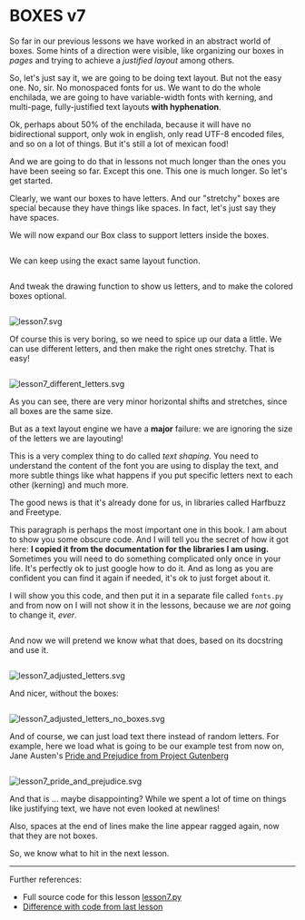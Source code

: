 # BOXES v7

So far in our previous lessons we have worked in an abstract world of boxes.
Some hints of a direction were visible, like organizing our boxes in *pages* and trying to achieve a *justified layout* among others.

So, let's just say it, we are going to be doing text layout. But not the easy one. No, sir. No monospaced fonts for us. We want to do the whole enchilada, we are going to have variable-width fonts with kerning, and multi-page, fully-justified text layouts **with hyphenation**.

Ok, perhaps about 50% of the enchilada, because it will have no bidirectional support, only wok in english, only read UTF-8 encoded files, and so on a lot of things. But it's still a lot of mexican food!

And we are going to do that in lessons not much longer than the ones you have been seeing so far. Except this one. This one is much longer. So let's get started.

Clearly, we want our boxes to have letters. And our "stretchy" boxes are special because they have things like spaces. In fact, let's just say they have spaces.

We will now expand our Box class to support letters inside the boxes.

```python-include:code/lesson7.py:1:23
```

We can keep using the exact same layout function.

```python-include:code/lesson7.py:24:87
```

And tweak the drawing function to show us letters, and to make the colored boxes optional.

```python-include:code/lesson7.py:90:130
```

![lesson7.svg](part1/lesson7.svg)

Of course this is very boring, so we need to spice up our data a little.
We can use different letters, and then make the right ones stretchy. That is easy!

```python-include:code/lesson7.py:133:142
```

![lesson7_different_letters.svg](part1/lesson7_different_letters.svg)

As you can see, there are very minor horizontal shifts and stretches, since all boxes are the same size.

But as a text layout engine we have a **major** failure: we are ignoring the size of the letters we are layouting!

This is a very complex thing to do called *text shaping*. You need to understand the content of the font you are using to display the text, and more subtle things like what happens if you put specific letters next to each other (kerning) and much more.

The good news is that it's already done for us, in libraries called Harfbuzz and Freetype.

This paragraph is perhaps the most important one in this book. I am about to show you some obscure code. And I will tell you the secret of how it got here:
**I copied it from the documentation for the libraries I am using.** Sometimes you will need to do something complicated only once in your life. It's perfectly ok to just google how to do it. And as long as you are confident you can find it again if needed, it's ok to just forget about it.

I will show you this code, and then put it in a separate file called `fonts.py` and from now on I will not show it in the lessons, because we are *not* going to change it, *ever*.


```python-include:code/fonts.py
```

And now we will pretend we know what that does, based on its docstring and use it.

```python-include:code/lesson7.py:145:151
```

![lesson7_adjusted_letters.svg](part1/lesson7_adjusted_letters.svg)

And nicer, without the boxes:

```python-include:code/lesson7.py:154:161
```

![lesson7_adjusted_letters_no_boxes.svg](part1/lesson7_adjusted_letters_no_boxes.svg)

And of course, we can just load text there instead of random letters. For example, here we load what is going to be our example test from now on, 
Jane Austen's [Pride and Prejudice from Project Gutenberg](http://www.gutenberg.org/ebooks/1342)

```python-include:code/lesson7.py:164:175
```

![lesson7_pride_and_prejudice.svg](part1/lesson7_pride_and_prejudice.svg)

And that is ... maybe disappointing? While we spent a lot of time on things like justifying text, we have not even looked at newlines!

Also, spaces at the end of lines make the line appear ragged again, now that they are not boxes.

So, we know what to hit in the next lesson.

----------

Further references:

* Full source code for this lesson [lesson7.py](lesson7.py.run.html)
* [Difference with code from last lesson](part1/code/diffs/lesson6_lesson7.html)
